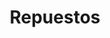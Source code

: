 ---
title: "Repuestos"
url: /ciudad-autonoma-de-buenos-aires/repuestos-avenida-amancio-alcorta/
shop: piezas de automóviles
---